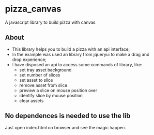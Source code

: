 # pizza_canvas
A javascript library to build pizza with canvas

## About
- This library helps you to build a pizza with an api interface;
- In the example was used an library from jqueryui to make a drag and drop experience;
- I have disposed an api to access some commands of library, like:
    - set tray asset background
    - set number of slices
    - set asset to slice
    - remove asset from slice
    - preview a slice on mouse position over
    - identify slice by mouse position
    - clear assets

## No dependences is needed to use the lib
Just open index.html on browser and see the magic happen.